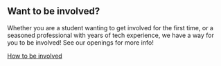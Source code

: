 <h2 class="text-2xl">Want to be involved?</h2>
<p class="relative h-3/6">Whether you are a student wanting to get involved for the first time, or a seasoned professional with years of tech experience, we have a way for you to be involved! See our openings for more info!</p>
<a class="font-bold hover:text-white hover:underline" href="/openings"><div class="relative text-white align-bottom text-center m-auto rounded-md bg-blue-900 leading-7">How to be involved</div></a>
